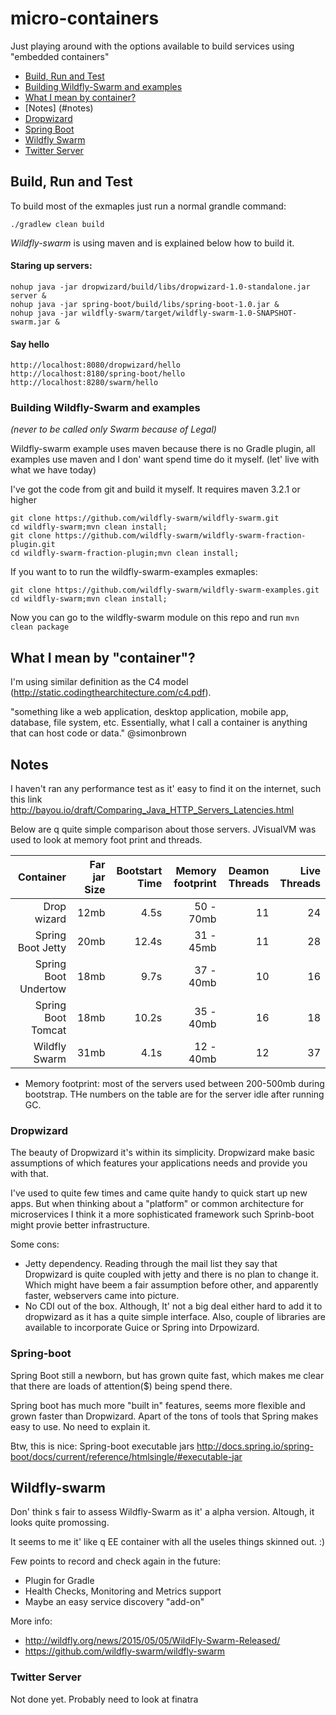 # micro-containers

Just playing around with the options available to build services using "embedded containers" 


* [Build, Run and Test](#build-run-and-test)
 * [Building Wildfly-Swarm and examples](#building-wildfly-swarm-and-examples)
* [What I mean by container?](#what-i-mean-by-container)
* [Notes] (#notes)
 * [Dropwizard](#dropwizard)
 * [Spring Boot](#spring-boot)
 * [Wildfly Swarm](#wildfly-swarm)
 * [Twitter Server](#twitter-server)


## Build, Run and Test

To build most of the exmaples just run a normal grandle command:

    ./gradlew clean build
        
*Wildfly-swarm* is using maven and is explained below how to build it. 

#### Staring up servers:

    nohup java -jar dropwizard/build/libs/dropwizard-1.0-standalone.jar server &
    nohup java -jar spring-boot/build/libs/spring-boot-1.0.jar &
    nohup java -jar wildfly-swarm/target/wildfly-swarm-1.0-SNAPSHOT-swarm.jar &
   
#### Say hello   
   
    http://localhost:8080/dropwizard/hello
    http://localhost:8180/spring-boot/hello
    http://localhost:8280/swarm/hello
 
### Building Wildfly-Swarm and examples 
*(never to be called only Swarm because of Legal)*
 
Wildfly-swarm example uses maven because there is no Gradle plugin, all examples use maven and I don' want spend time do it myself. (let' live with what we have today)  
 
I've got the code from git and build it myself. It requires maven 3.2.1 or higher
 
    git clone https://github.com/wildfly-swarm/wildfly-swarm.git
    cd wildfly-swarm;mvn clean install;
    git clone https://github.com/wildfly-swarm/wildfly-swarm-fraction-plugin.git
    cd wildfly-swarm-fraction-plugin;mvn clean install;

If you want to to run the wildfly-swarm-examples exmaples:

    git clone https://github.com/wildfly-swarm/wildfly-swarm-examples.git
    cd wildfly-swarm;mvn clean install;
    
Now you can go to the wildfly-swarm module on this repo and run `mvn clean package`     
        

## What I mean by "container"?
I'm using similar definition as the C4 model  (http://static.codingthearchitecture.com/c4.pdf).
 
"something like a web application, desktop application, mobile app, database, file system, etc. Essentially, what I call a container is anything that can host code or data." @simonbrown

## Notes

I haven't ran any performance test as it' easy to find it on the internet, such this link http://bayou.io/draft/Comparing_Java_HTTP_Servers_Latencies.html

Below are q quite simple comparison about those servers. JVisualVM was used to look at memory foot print and threads. 

|Container               | Far jar Size | Bootstart Time | Memory footprint | Deamon Threads | Live Threads |  
|-----------------------:|-------------:|---------------:|-----------------:|---------------:|-------------:|
|Drop wizard             |12mb          |  4.5s          | 50 - 70mb        | 11             | 24           |
|Spring Boot Jetty       |20mb          | 12.4s          | 31 - 45mb        | 11             | 28           |
|Spring Boot Undertow    |18mb          |  9.7s          | 37 - 40mb        | 10             | 16           |
|Spring Boot Tomcat      |18mb          | 10.2s          | 35 - 40mb        | 16             | 18           |
|Wildfly Swarm           |31mb          |  4.1s          | 12 - 40mb        | 12             | 37           |

* Memory footprint: most of the servers used between 200-500mb during bootstrap. THe numbers on the table are for the server idle after running GC.


### Dropwizard

The beauty of Dropwizard it's within its simplicity. Dropwizard make basic assumptions of which features your applications needs and provide you with that.

I've used to quite few times and came quite handy to quick start up new apps. But when thinking about a "platform" or common architecture for microservices I think it a more sophisticated framework such Sprinb-boot might provie better infrastructure.  

Some cons:
 * Jetty dependency. Reading through the mail list they say that Dropwizard is quite coupled with jetty and there is no plan to change it. Which might have beem a fair assumption before other, and apparently faster, webservers came into picture.
 * No CDI out of the box. Although, It' not a big deal either hard to add it to dropwizard as it has a quite simple interface. Also, couple of libraries are available to incorporate Guice or Spring into Drpowizard.  
 
### Spring-boot

Spring Boot still a newborn, but has grown quite fast, which makes me clear that there are loads of attention($) being spend there. 
 
Spring boot has much more "built in" features, seems more flexible and grown faster than Dropwizard. Apart of the tons of tools that Spring makes easy to use. No need to explain it. 


Btw, this is nice: Spring-boot executable jars http://docs.spring.io/spring-boot/docs/current/reference/htmlsingle/#executable-jar

## Wildfly-swarm

Don' think s fair to assess Wildfly-Swarm as it' a alpha version. Altough, it looks quite promossing.

It seems to me it' like q EE container with all the useles things skinned out. :)

Few points to record and check again in the future:

* Plugin for Gradle
* Health Checks, Monitoring and Metrics support
* Maybe an easy service discovery "add-on"
 
More info: 
* http://wildfly.org/news/2015/05/05/WildFly-Swarm-Released/
* https://github.com/wildfly-swarm/wildfly-swarm

### Twitter Server
Not done yet. Probably need to look at finatra
 


